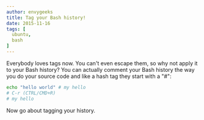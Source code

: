 ```yaml
---
author: envygeeks
title: Tag your Bash history!
date: 2015-11-16
tags: [
  ubuntu,
  bash
]
---
```


Everybody loves tags now.  You can't even escape them, so why not apply it to
your Bash history? You can actually comment your Bash history the way you do
your source code and like a hash tag they start with a "#":

```bash
echo "hello world" # my hello
# C-r (CTRL/CMD+R)
# my hello
```

Now go about tagging your history.
